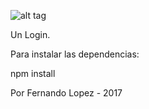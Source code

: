 ![alt tag](https://imgur.com/s8BWP1n)

Un Login.

Para instalar las dependencias:

npm install

Por Fernando Lopez - 2017